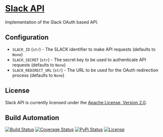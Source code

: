# [Slack API](http://slack-api.hive.pt)

Implementation of the Slack OAuth based API.

## Configuration

* `SLACK_ID` (`str`) - The SLACK identifier to make API requests (defaults to `None`)
* `SLACK_SECRET` (`str`) - The secret key to be used to authenticate API requests (defaults to `None`)
* `SLACK_REDIRECT_URL` (`str`) - The URL to be used for the OAuth redirection process (defaults to `None`)

## License

Slack API is currently licensed under the [Apache License, Version 2.0](http://www.apache.org/licenses/).

## Build Automation

[![Build Status](https://travis-ci.org/hivesolutions/slack_api.svg?branch=master)](https://travis-ci.org/hivesolutions/slack_api)
[![Coverage Status](https://coveralls.io/repos/hivesolutions/slack_api/badge.svg?branch=master)](https://coveralls.io/r/hivesolutions/slack_api?branch=master)
[![PyPi Status](https://img.shields.io/pypi/v/slack_api.svg)](https://pypi.python.org/pypi/slack_api)
[![License](http://img.shields.io/badge/license-Apache%202.0-blue.svg)](http://www.apache.org/licenses/)
